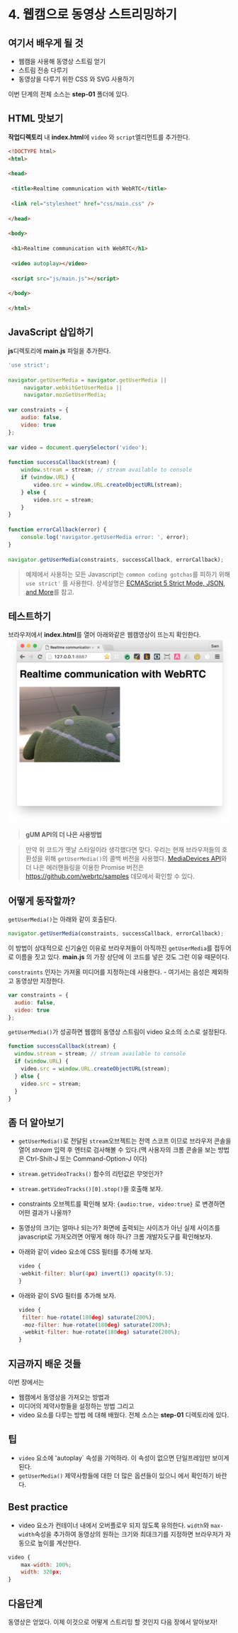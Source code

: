 # 4. 웹캠으로 동영상 스트리밍하기

## 여기서 배우게 될 것

* 웹캠을 사용해 동영상 스트림 얻기
* 스트림 전송 다루기
* 동영상을 다루기 위한 CSS 와 SVG 사용하기

이번 단계의 전체 소스는 **step-01** 폴더에 있다.

## HTML 맛보기

**작업디렉토리** 내 **index.html**에 `video` 와 `script`엘리먼트를 추가한다.

``` html
<!DOCTYPE html>
<html>

<head>

 <title>Realtime communication with WebRTC</title>

 <link rel="stylesheet" href="css/main.css" />

</head>

<body>

 <h1>Realtime communication with WebRTC</h1>

 <video autoplay></video>

 <script src="js/main.js"></script>

</body>

</html>
```

## JavaScript 삽입하기

**js**디렉토리에 **main.js** 파일을 추가한다.

```javascript
'use strict';

navigator.getUserMedia = navigator.getUserMedia ||
     navigator.webkitGetUserMedia ||
     navigator.mozGetUserMedia;

var constraints = { 
    audio: false, 
    video: true
};

var video = document.querySelector('video');

function successCallback(stream) { 
    window.stream = stream; // stream available to console 
    if (window.URL) { 
        video.src = window.URL.createObjectURL(stream); 
    } else { 
        video.src = stream; 
    }
}

function errorCallback(error) {
    console.log('navigator.getUserMedia error: ', error);
}

navigator.getUserMedia(constraints, successCallback, errorCallback);

```

> 예제에서 사용하는 모든 Javascript는 `common coding gotchas`를 피하기 위해 `use strict'` 를 사용한다. 상세설명은 [ECMAScript 5 Strict Mode, JSON, and More](http://ejohn.org/blog/ecmascript-5-strict-mode-json-and-more/)를 참고.

## 테스트하기

브라우저에서 **index.html**를 열어 아래와같은 웹캠영상이 뜨는지 확인한다.
![](/img/ch401.png)

> **gUM API의 더 나은 사용방법**

> 만약 위 코드가 옛날 스타일이라 생각했다면 맞다.
> 우리는 현재 브라우저들의 호환성을 위해 `getUserMedia()`의 콜백 버전을 사용했다.
> [MediaDevices API](https://developer.mozilla.org/en-US/docs/Web/API/MediaDevices)와 더 나은 에러핸들링을 이용한 Promise 버전은 [https:\/\/github.com\/webrtc\/samples](https://github.com/webrtc/samples) 데모에서 확인할 수 있다.

## 어떻게 동작할까?

`getUserMedia()`는 아래와 같이 호출된다.

```javascript
navigator.getUserMedia(constraints, successCallback, errorCallback);
```

이 방법이 상대적으로 신기술인 이유로 브라우져들이 아직까진 `getUserMedia`를 접두어로 이름을 짓고 있다. **main.js** 의 가장 상단에 이 코드를 넣은 것도 그런 이유 때문이다.

`constraints` 인자는 가져올 미디어를 지정하는데 사용한다. - 여기서는 음성은 제외하고 동영상만 지정한다.

```javascript
var constraints = {
  audio: false,
  video: true
};
```

`getUserMedia()`가 성공하면 웹캠의 동영상 스트림이 video 요소의 소스로 설정된다.

```javascript
function successCallback(stream) {
  window.stream = stream; // stream available to console
  if (window.URL) {
    video.src = window.URL.createObjectURL(stream);
  } else {
    video.src = stream;
  }
}
```

## 좀 더 알아보기

* `getUserMedia()`로 전달된 `stream`오브젝트는 전역 스코프 이므로 브라우저 콘솔을 열어 _stream_ 입력 후 엔터로 검사해볼 수 있다.\(맥 사용자의 크롬 콘솔을 보는 방법은 Ctrl-Shilt-J 또는 Command-Option-J 이다\)
* `stream.getVideoTracks()` 함수의 리턴값은 무엇인가?
* `stream.getVideoTracks()[0].stop()`을 호출해 보자.
* constraints 오브젝트를 확인해 보자: `{audio:true, video:true}` 로 변경하면 어떤 결과가 나올까?
* 동영상의 크기는 얼마나 되는가? 화면에 출력되는 사이즈가 아닌 실제 사이즈를 javascript로 가져오려면 어떻게 해야 하나? 크롬 개발자도구를 확인해보자.
* 아래와 같이 video 요소에 CSS 필터를 추가해 보자.

  ```javascript
  video {
  -webkit-filter: blur(4px) invert(1) opacity(0.5);
  }
  ```

* 아래와 같이 SVG 필터를 추가해 보자.

  ```javascript
  video {
   filter: hue-rotate(180deg) saturate(200%);
   -moz-filter: hue-rotate(180deg) saturate(200%);
   -webkit-filter: hue-rotate(180deg) saturate(200%);
  }
  ```


## 지금까지 배운 것들

이번 장에서는

* 웹캠에서 동영상을 가져오는 방법과
* 미디어의 제약사항들을 설정하는 방법 그리고
* video 요소를 다루는 방법
  에 대해 배웠다. 전체 소스는 **step-01** 디렉토리에 있다.

## 팁

* `video` 요소에 'autoplay\` 속성을 기억하라. 이 속성이 없으면 단일프레임만 보이게 된다. 
* `getUserMedia()` 제약사항들에 대한 더 많은 옵션들이 있으니  에서 확인하기 바란다. 

## Best practice

* video 요소가 컨테이너 내에서 오버플로우 되지 않도록 유의한다. `width`와 `max-width`속성을 추가하여 동영상의 원하는 크기와 최대크기를 지정하면 브라우저가 자동으로 높이를 계산한다. 

```javascript
video { 
    max-width: 100%; 
    width: 320px; 
}

```

## 다음단계

동영상은 얻었다. 이제 이것으로 어떻게 스트리밍 할 것인지 다음 장에서 알아보자!

